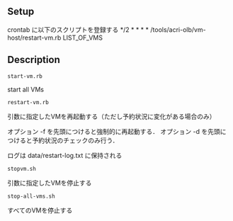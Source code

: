 ## Setup

crontab に以下のスクリプトを登録する
*/2 * * * * /tools/acri-olb/vm-host/restart-vm.rb LIST_OF_VMS

## Description

`start-vm.rb`

start all VMs

`restart-vm.rb`

引数に指定したVMを再起動する（ただし予約状況に変化がある場合のみ）

オプション -f を先頭につけると強制的に再起動する．
オプション -d を先頭につけると予約状況のチェックのみ行う．

ログは data/restart-log.txt に保持される

`stopvm.sh`

引数に指定したVMを停止する

`stop-all-vms.sh`

すべてのVMを停止する

